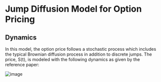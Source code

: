 # Jump Diffusion Model for Option Pricing

## Dynamics 
In this model, the option price follows a stochastic process which includes the typical Brownian diffusion process in addition to discrete jumps. The price, S(t), is modeled with the following dynamics as given by the reference paper:

![image](https://github.com/user-attachments/assets/c202ff42-1513-4a0a-bc00-052290c1dccf)
